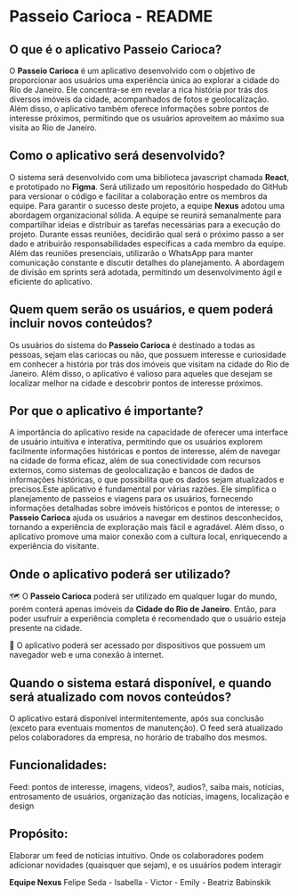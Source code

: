 # Passeio Carioca - README

## O que é o aplicativo Passeio Carioca?

O **Passeio Carioca** é um aplicativo desenvolvido com o objetivo de proporcionar aos usuários uma experiência única ao explorar a cidade do Rio de Janeiro. Ele concentra-se em revelar a rica história por trás dos diversos imóveis da cidade, acompanhados de fotos e geolocalização. Além disso, o aplicativo também oferece informações sobre pontos de interesse próximos, permitindo que os usuários aproveitem ao máximo sua visita ao Rio de Janeiro.

## **Como** o aplicativo será desenvolvido?

O sistema será desenvolvido com uma biblioteca javascript chamada **React**, e prototipado no **Figma**. Será utilizado um repositório hospedado do GitHub para versionar o código e facilitar a colaboração entre os membros da equipe. Para garantir o sucesso deste projeto, a equipe **Nexus** adotou uma abordagem organizacional sólida. A equipe se reunirá semanalmente para compartilhar ideias e distribuir as tarefas necessárias para a execução do projeto. Durante essas reuniões, decidirão qual será o próximo passo a ser dado e atribuirão responsabilidades específicas a cada membro da equipe. Além das reuniões presenciais, utilizarão o WhatsApp para manter comunicação constante e discutir detalhes do planejamento. A abordagem de divisão em sprints será adotada, permitindo um desenvolvimento ágil e eficiente do aplicativo.

## **Quem** quem serão os usuários, e quem poderá incluir novos conteúdos?

Os usuários do sistema do **Passeio Carioca** é destinado a todas as pessoas, sejam elas cariocas ou não, que possuem interesse e curiosidade em conhecer a história por trás dos imóveis que visitam na cidade do Rio de Janeiro. Além disso, o aplicativo é valioso para aqueles que desejam se localizar melhor na cidade e descobrir pontos de interesse próximos.

## **Por que** o aplicativo é importante?

A importância do aplicativo reside na capacidade de oferecer uma interface de usuário intuitiva e interativa, permitindo que os usuários explorem facilmente informações históricas e pontos de interesse, além de navegar na cidade de forma eficaz, além de sua conectividade com recursos externos, como sistemas de geolocalização e bancos de dados de informações históricas, o que possibilita que os dados sejam atualizados e precisos.Este aplicativo é fundamental por várias razões. Ele simplifica o planejamento de passeios e viagens para os usuários, fornecendo informações detalhadas sobre imóveis históricos e pontos de interesse; o **Passeio Carioca** ajuda os usuários a navegar em destinos desconhecidos, tornando a experiência de exploração mais fácil e agradável. Além disso, o aplicativo promove uma maior conexão com a cultura local, enriquecendo a experiência do visitante.

## **Onde** o aplicativo poderá ser utilizado?

🗺️ O **Passeio Carioca** poderá ser utilizado em qualquer lugar do mundo, porém conterá apenas imóveis da **Cidade do Rio de Janeiro**. Então, para poder usufruir a experiência completa é recomendado que o usuário esteja presente na cidade.

📱 O aplicativo poderá ser acessado por dispositivos que possuem um navegador web e uma conexão à internet.

## **Quando** o sistema estará disponível, e quando será atualizado com novos conteúdos? 

O aplicativo estará disponível intermitentemente, após sua conclusão (exceto para eventuais momentos de manutenção).
O feed será atualizado pelos colaboradores da empresa, no horário de trabalho dos mesmos.

## Funcionalidades:
Feed:
pontos de interesse, imagens, videos?, audios?, saiba mais, notícias, entrosamento de usuários, organização das notícias, imagens, localização e design

##  Propósito:

Elaborar um feed de notícias  intuitivo. Onde os colaboradores podem adicionar novidades (quaisquer que sejam), e os usuários podem interagir

**Equipe Nexus**
Felipe Seda -
Isabella -
Victor -
Emily -
Beatriz Babinskik